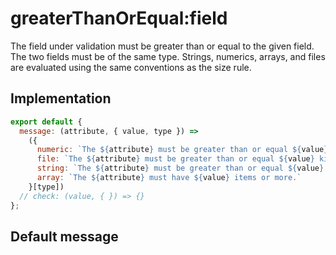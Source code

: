 # greaterThanOrEqual:field

The field under validation must be greater than or equal to the given field. The two fields must be of the same type. Strings, numerics, arrays, and files are evaluated using the same conventions as the size rule.


## Implementation

```js
export default {
  message: (attribute, { value, type }) =>
    ({
      numeric: `The ${attribute} must be greater than or equal ${value}.`,
      file: `The ${attribute} must be greater than or equal ${value} kilobytes.`,
      string: `The ${attribute} must be greater than or equal ${value} characters.`,
      array: `The ${attribute} must have ${value} items or more.`
    }[type])
  // check: (value, { }) => {}
};

```

## Default message

```

```
